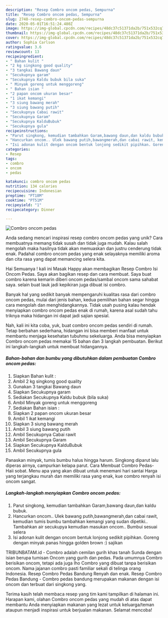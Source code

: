 ```yaml
---
description: "Resep Combro oncom pedas, Sempurna"
title: "Resep Combro oncom pedas, Sempurna"
slug: 2748-resep-combro-oncom-pedas-sempurna
date: 2020-05-01T16:51:24.480Z
image: https://img-global.cpcdn.com/recipes/48dc37c51371da2b/751x532cq70/combro-oncom-pedas-foto-resep-utama.jpg
thumbnail: https://img-global.cpcdn.com/recipes/48dc37c51371da2b/751x532cq70/combro-oncom-pedas-foto-resep-utama.jpg
cover: https://img-global.cpcdn.com/recipes/48dc37c51371da2b/751x532cq70/combro-oncom-pedas-foto-resep-utama.jpg
author: Sophia Carlson
ratingvalue: 3.6
reviewcount: 13
recipeingredient:
- " Bahan kulit "
- "2 kg singkong good quality"
- "3 tangkai Bawang daun"
- "Secukupnya garam"
- "Secukupnya Kaldu bubuk bila suka"
- " Minyak goreng untuk menggoreng"
- " Bahan isian "
- "2 papan oncom ukuran besar"
- "1 ikat kemangi"
- "3 siung bawang merah"
- "3 siung bawang putih"
- "Secukupnya Cabai rawit"
- "Secukupnya Garam"
- "Secukupnya KalduBubuk"
- "Secukupnya gula"
recipeinstructions:
- "Parut singkong, kemudian tambahkan Garam,bawang daun,dan kaldu bubuk."
- "Hancurkan oncom.. Ulek bawang putih,bawangmerah,dan cabai rawit, kemudian tumis bumbu tambahkan kemangi yang sudan dipetiki.. Tambahkan air secukupya kemudian masukan oncom.. Bumbui sesuai selera"
- "Isi adonan kulit dengan oncom bentuk lonjong sedikit pipihkan. Goreng dengan minyak panas hingga golden brown :) sajikan"
categories:
- Resep
tags:
- combro
- oncom
- pedas

katakunci: combro oncom pedas 
nutrition: 134 calories
recipecuisine: Indonesian
preptime: "PT18M"
cooktime: "PT51M"
recipeyield: "1"
recipecategory: Dinner

---
```



![Combro oncom pedas](https://img-global.cpcdn.com/recipes/48dc37c51371da2b/751x532cq70/combro-oncom-pedas-foto-resep-utama.jpg)

Anda sedang mencari inspirasi resep combro oncom pedas yang unik? Cara membuatnya memang tidak susah dan tidak juga mudah. Kalau salah mengolah maka hasilnya tidak akan memuaskan dan justru cenderung tidak enak. Padahal combro oncom pedas yang enak selayaknya memiliki aroma dan cita rasa yang dapat memancing selera kita.

Hai Semuanya ! kali ini Masak Happy akan membagikan Resep Combro Isi Oncom Pedas. Saya akan bagikan resep dan cara membuat. Saya buat combro karena kemarin diberi oncom pedas/sambal oncom sama sahabat saya. selain buat lauk jadi kepikiran juga dibuat isi combro.

Banyak hal yang sedikit banyak mempengaruhi kualitas rasa dari combro oncom pedas, mulai dari jenis bahan, kedua pemilihan bahan segar hingga cara mengolah dan menghidangkannya. Tidak usah pusing kalau hendak menyiapkan combro oncom pedas enak di rumah, karena asal sudah tahu triknya maka hidangan ini dapat jadi sajian spesial.


Nah, kali ini kita coba, yuk, buat combro oncom pedas sendiri di rumah. Tetap berbahan sederhana, hidangan ini bisa memberi manfaat untuk membantu menjaga kesehatan tubuhmu sekeluarga. Anda bisa menyiapkan Combro oncom pedas memakai 15 bahan dan 3 langkah pembuatan. Berikut ini langkah-langkah untuk membuat hidangannya.

<!--inarticleads1-->

##### Bahan-bahan dan bumbu yang dibutuhkan dalam pembuatan Combro oncom pedas:

1. Siapkan  Bahan kulit :
1. Ambil 2 kg singkong good quality
1. Gunakan 3 tangkai Bawang daun
1. Siapkan Secukupnya garam
1. Sediakan Secukupnya Kaldu bubuk (bila suka)
1. Ambil  Minyak goreng untuk menggoreng
1. Sediakan  Bahan isian :
1. Siapkan 2 papan oncom ukuran besar
1. Ambil 1 ikat kemangi
1. Siapkan 3 siung bawang merah
1. Ambil 3 siung bawang putih
1. Ambil Secukupnya Cabai rawit
1. Ambil Secukupnya Garam
1. Siapkan Secukupnya KalduBubuk
1. Ambil Secukupnya gula


Panaskan minyak, tumis bumbu halus hingga harum. Singkong diparut lalu diperas airnya, campurkan kelapa parut. Cara Membuat Combro Pedas- Haii sobat. Menu apa yang akan dibuat untuk menemani hari santai Harga yang terjangkau murah dan memiliki rasa yang enak, kue combro renyah isi oncom sangat. 

<!--inarticleads2-->

##### Langkah-langkah menyiapkan Combro oncom pedas:

1. Parut singkong, kemudian tambahkan Garam,bawang daun,dan kaldu bubuk.
1. Hancurkan oncom.. Ulek bawang putih,bawangmerah,dan cabai rawit, kemudian tumis bumbu tambahkan kemangi yang sudan dipetiki.. Tambahkan air secukupya kemudian masukan oncom.. Bumbui sesuai selera
1. Isi adonan kulit dengan oncom bentuk lonjong sedikit pipihkan. Goreng dengan minyak panas hingga golden brown :) sajikan


TRIBUNBATAM.id - Combro adalah cemilan gurih khas tanah Sunda dengan isian berupa tumisan Oncom yang gurih dan pedas. Pada umumnya Combro berisikan oncom, tetapi ada juga lho Combro yang dibuat tanpa berisikan oncom. Nama jajanan combro pasti familiar sekali di telinga orang Indonesia. Resep Combro Pedas Bandung Renyah dan enak. Resep Combro Pedas Bandung - Combro pedas bandung merupakan makanan dengan isi oncom dan terbuat dari singkong yang. 

Terima kasih telah membaca resep yang tim kami tampilkan di halaman ini. Harapan kami, olahan Combro oncom pedas yang mudah di atas dapat membantu Anda menyiapkan makanan yang lezat untuk keluarga/teman ataupun menjadi inspirasi untuk berjualan makanan. Selamat mencoba!
